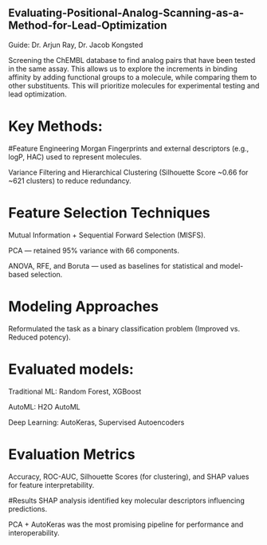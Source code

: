 ## Evaluating-Positional-Analog-Scanning-as-a-Method-for-Lead-Optimization
Guide: Dr. Arjun Ray, Dr. Jacob Kongsted

Screening the ChEMBL database to find analog pairs that have been tested in the same assay. This allows us to explore the increments in binding affinity by adding functional groups to a molecule, while comparing them to other substituents. This will prioritize molecules for experimental testing and lead optimization.


# Key Methods:

#Feature Engineering
Morgan Fingerprints and external descriptors (e.g., logP, HAC) used to represent molecules.

Variance Filtering and Hierarchical Clustering (Silhouette Score ~0.66 for ~621 clusters) to reduce redundancy.

# Feature Selection Techniques
Mutual Information + Sequential Forward Selection (MISFS).

PCA — retained 95% variance with 66 components.

ANOVA, RFE, and Boruta — used as baselines for statistical and model-based selection.

# Modeling Approaches
Reformulated the task as a binary classification problem (Improved vs. Reduced potency).

# Evaluated models:

Traditional ML: Random Forest, XGBoost

AutoML: H2O AutoML

Deep Learning: AutoKeras, Supervised Autoencoders

# Evaluation Metrics
Accuracy, ROC-AUC, Silhouette Scores (for clustering), and SHAP values for feature interpretability.

#Results
SHAP analysis identified key molecular descriptors influencing predictions.

PCA + AutoKeras was the most promising pipeline for performance and interoperability.


